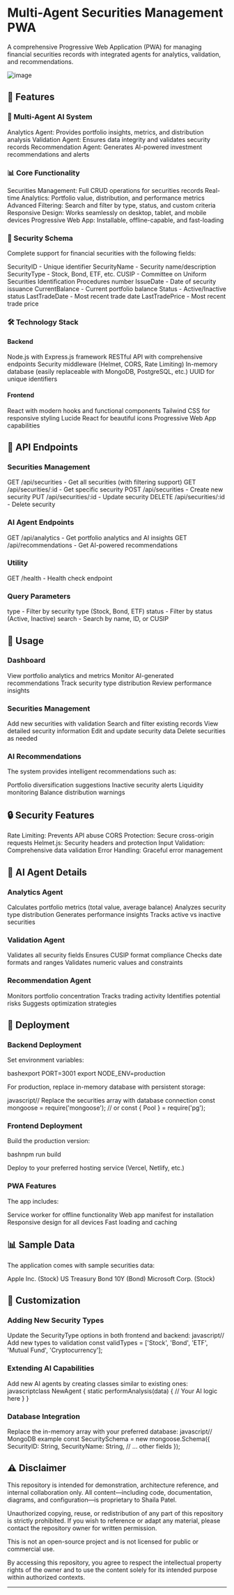 ﻿
# Multi-Agent Securities Management PWA
A comprehensive Progressive Web Application (PWA) for managing financial securities records with integrated agents for analytics, validation, and recommendations.

![image](https://github.com/spusgh/SaaS_Apps/blob/main/NodejsApps/AISecuritiesManagement/AISecuritiesManagement.gif)

## 🚀 Features
### 🤖 Multi-Agent AI System

Analytics Agent: Provides portfolio insights, metrics, and distribution analysis
Validation Agent: Ensures data integrity and validates security records
Recommendation Agent: Generates AI-powered investment recommendations and alerts

### 📊 Core Functionality

Securities Management: Full CRUD operations for securities records
Real-time Analytics: Portfolio value, distribution, and performance metrics
Advanced Filtering: Search and filter by type, status, and custom criteria
Responsive Design: Works seamlessly on desktop, tablet, and mobile devices
Progressive Web App: Installable, offline-capable, and fast-loading

### 🔐 Security Schema
Complete support for financial securities with the following fields:

SecurityID - Unique identifier
SecurityName - Security name/description
SecurityType - Stock, Bond, ETF, etc.
CUSIP - Committee on Uniform Securities Identification Procedures number
IssueDate - Date of security issuance
CurrentBalance - Current portfolio balance
Status - Active/Inactive status
LastTradeDate - Most recent trade date
LastTradePrice - Most recent trade price

### 🛠️ Technology Stack
#### Backend

Node.js with Express.js framework
RESTful API with comprehensive endpoints
Security middleware (Helmet, CORS, Rate Limiting)
In-memory database (easily replaceable with MongoDB, PostgreSQL, etc.)
UUID for unique identifiers

#### Frontend

React with modern hooks and functional components
Tailwind CSS for responsive styling
Lucide React for beautiful icons
Progressive Web App capabilities


## 🔧 API Endpoints
### Securities Management

GET /api/securities - Get all securities (with filtering support)
GET /api/securities/:id - Get specific security
POST /api/securities - Create new security
PUT /api/securities/:id - Update security
DELETE /api/securities/:id - Delete security

### AI Agent Endpoints

GET /api/analytics - Get portfolio analytics and AI insights
GET /api/recommendations - Get AI-powered recommendations

### Utility

GET /health - Health check endpoint

### Query Parameters

type - Filter by security type (Stock, Bond, ETF)
status - Filter by status (Active, Inactive)
search - Search by name, ID, or CUSIP

## 📱 Usage
### Dashboard

View portfolio analytics and metrics
Monitor AI-generated recommendations
Track security type distribution
Review performance insights

### Securities Management

Add new securities with validation
Search and filter existing records
View detailed security information
Edit and update security data
Delete securities as needed

### AI Recommendations
The system provides intelligent recommendations such as:

Portfolio diversification suggestions
Inactive security alerts
Liquidity monitoring
Balance distribution warnings

## 🔒 Security Features

Rate Limiting: Prevents API abuse
CORS Protection: Secure cross-origin requests
Helmet.js: Security headers and protection
Input Validation: Comprehensive data validation
Error Handling: Graceful error management

## 🎯 AI Agent Details
### Analytics Agent

Calculates portfolio metrics (total value, average balance)
Analyzes security type distribution
Generates performance insights
Tracks active vs inactive securities

### Validation Agent

Validates all security fields
Ensures CUSIP format compliance
Checks date formats and ranges
Validates numeric values and constraints

### Recommendation Agent

Monitors portfolio concentration
Tracks trading activity
Identifies potential risks
Suggests optimization strategies

## 🚀 Deployment
### Backend Deployment

Set environment variables:

bashexport PORT=3001
export NODE_ENV=production

For production, replace in-memory database with persistent storage:

javascript// Replace the securities array with database connection
const mongoose = require('mongoose');
// or
const { Pool } = require('pg');

### Frontend Deployment

Build the production version:

bashnpm run build

Deploy to your preferred hosting service (Vercel, Netlify, etc.)

### PWA Features
The app includes:

Service worker for offline functionality
Web app manifest for installation
Responsive design for all devices
Fast loading and caching

## 📊 Sample Data
The application comes with sample securities data:

Apple Inc. (Stock)
US Treasury Bond 10Y (Bond)
Microsoft Corp. (Stock)

## 🔧 Customization
### Adding New Security Types
Update the SecurityType options in both frontend and backend:
javascript// Add new types to validation
const validTypes = ['Stock', 'Bond', 'ETF', 'Mutual Fund', 'Cryptocurrency'];

### Extending AI Capabilities
Add new AI agents by creating classes similar to existing ones:
javascriptclass NewAgent {
  static performAnalysis(data) {
    // Your AI logic here
  }
}

### Database Integration
Replace the in-memory array with your preferred database:
javascript// MongoDB example
const SecuritySchema = new mongoose.Schema({
  SecurityID: String,
  SecurityName: String,
  // ... other fields
});



## ⚠️ Disclaimer

This repository is intended for demonstration, architecture reference, and internal collaboration only. All content—including code, documentation, diagrams, and configuration—is proprietary to Shaila Patel.

Unauthorized copying, reuse, or redistribution of any part of this repository is strictly prohibited. If you wish to reference or adapt any material, please contact the repository owner for written permission.

This is not an open-source project and is not licensed for public or commercial use.

By accessing this repository, you agree to respect the intellectual property rights of the owner and to use the content solely for its intended purpose within authorized contexts.

---
<br/>

